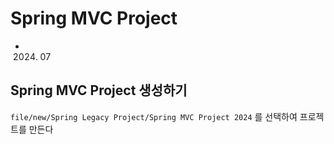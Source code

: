 # Spring MVC Project
- 2024. 07

## Spring MVC Project 생성하기
`file/new/Spring Legacy Project/Spring MVC Project 2024` 를 선택하여 프로젝트를 만든다